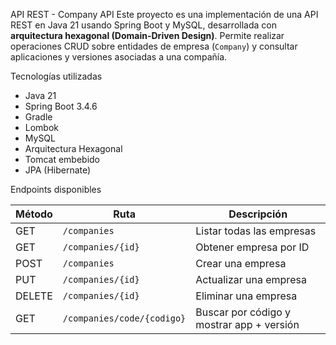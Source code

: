 API REST - Company API
Este proyecto es una implementación de una API REST en Java 21 usando Spring Boot y MySQL, desarrollada con **arquitectura hexagonal (Domain-Driven Design)**. Permite realizar operaciones CRUD sobre entidades de empresa (`Company`) y consultar aplicaciones y versiones asociadas a una compañía.

 Tecnologías utilizadas

- Java 21
- Spring Boot 3.4.6
- Gradle
- Lombok
- MySQL
- Arquitectura Hexagonal
- Tomcat embebido
- JPA (Hibernate)

 Endpoints disponibles

| Método | Ruta                        | Descripción                          |
|--------|-----------------------------|--------------------------------------|
| GET    | `/companies`                | Listar todas las empresas            |
| GET    | `/companies/{id}`           | Obtener empresa por ID               |
| POST   | `/companies`                | Crear una empresa                    |
| PUT    | `/companies/{id}`           | Actualizar una empresa               |
| DELETE | `/companies/{id}`           | Eliminar una empresa                 |
| GET    | `/companies/code/{codigo}`  | Buscar por código y mostrar app + versión |
